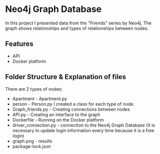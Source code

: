 # Neo4j Graph Database
In this project I presented data from the "Friends" series by Neo4j.
The graph shows relationships and types of relationships between nodes.
## Features

-  API
- Docker platform
## Folder Structure & Explanation of files
There are 2 types of nodes: 
  - Apartment - Apartment.py
  - person - Person.py
I created a class for each type of node.
- Graph_friends.py - Creating connections between nodes 
- API.py - Creating an interface to the graph
- Dockerfile - Running on the Docker platform
- driver_connection.py - connection to the Neo4j Graph Database (It is necessary to update login information every time because it is a free login)
- graph.png - results
- package-lock.json 
